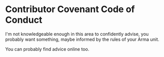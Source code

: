 # Contributor Covenant Code of Conduct

I'm not knowledgeable enough in this area to confidently advise, you probably want something, maybe informed by the rules of your Arma unit.

You can probably find advice online too.
